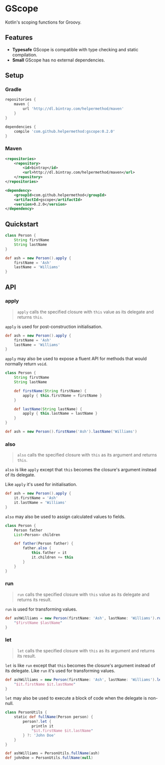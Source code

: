 # GScope

Kotlin's scoping functions for Groovy.

## Features

* **Typesafe** GScope is compatible with type checking and static compilation.
* **Small** GScope has no external dependencies.

## Setup

### Gradle

```groovy
repositories {
    maven {
        url 'http://dl.bintray.com/helpermethod/maven'
    }
}

dependencies {
    compile 'com.github.helpermethod:gscope:0.2.0'
}
```

### Maven

```xml
<repositories>
    <repository>
        <id>bintray</id>
        <url>http://dl.bintray.com/helpermethod/maven</url>
    </repository>
</repositories>

<dependency>
    <groupId>com.github.helpermethod</groupId>
    <artifactId>gscope</artifactId>
    <version>0.2.0</version>
</dependency>
```

## Quickstart

```groovy
class Person {
    String firstName
    String lastName
}

def ash = new Person().apply {
    firstName = 'Ash'
    lastName = 'Williams'
}
```

## API

### apply

> `apply` calls the specified closure with `this` value as its delegate and returns `this`.

`apply` is used for post-construction initialisation.

```groovy
def ash = new Person().apply {
    firstName = 'Ash'
    lastName = 'Williams'
}
```

`apply` may also be used to expose a fluent API for methods that would normally return `void`.

```groovy
class Person {
    String firstName
    String lastName

    def firstName(String firstName) {
        apply { this.firstName = firstName }
    }

    def lastName(String lastName) {
        apply { this.lastName = lastName }
    }
}

def ash = new Person().firstName('Ash').lastName('Williams')
```

### also

> `also` calls the specified closure with `this` as its argument and returns `this`.

`also` is like `apply` except that `this` becomes the closure's argument instead of its delegate.

Like `apply` it's used for initialisation.

```groovy
def ash = new Person().apply {
    it.firstName = 'Ash'
    it.lastName = 'Williams'
}
```

`also` may also be used to assign calculated values to fields.

```groovy
class Person {
    Person father
    List<Person> children

    def father(Person father) {
        father.also {
            this.father = it
            it.children += this
        }
    }
}
```

### run

> `run` calls the specified closure with `this` value as its delegate and returns its result.

`run` is used for transforming values.

```groovy
def ashWilliams = new Person(firstName: 'Ash', lastName: 'Williams').run {
    "$firstName $lastName"
}
```

### let

> `let` calls the specified closure with `this` as its argument and returns its result.

`let` is like `run` except that `this` becomes the closure's argument instead of its delegate.
Like `run` it's used for transforming values.

```groovy
def ashWilliams = new Person(firstName: 'Ash', lastName: 'Williams').let {
    "$it.firstName $it.lastName"
}
```

`let` may also be used to execute a block of code when the delegate is non-null.

```groovy
class PersonUtils {
    static def fullName(Person person) {
        person?.let {
            println it
            "$it.firstName $it.lastName"
        } ?: 'John Doe'
    }
}

def ashWilliams = PersonUtils.fullName(ash)
def johnDoe = PersonUtils.fullName(null)
```
